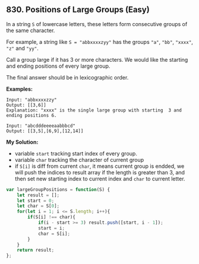 ## 830. Positions of Large Groups (Easy)
In a string `S` of lowercase letters, these letters form consecutive groups of the same character.

For example, a string like `S = "abbxxxxzyy"` has the groups `"a"`, `"bb"`, `"xxxx"`, `"z"` and `"yy"`.

Call a group large if it has 3 or more characters.  We would like the starting and ending positions of every large group.

The final answer should be in lexicographic order.

__Examples:__
```
Input: "abbxxxxzzy"
Output: [[3,6]]
Explanation: "xxxx" is the single large group with starting  3 and ending positions 6.

Input: "abcdddeeeeaabbbcd"
Output: [[3,5],[6,9],[12,14]]
```
__My Solution:__
- variable `start` tracking start index of every group.
- variable `char` tracking the character of current group
- if `S[i]` is diff from current `char`, it means current group is endded, we will push the indices to result array if the length is greater than 3, and then set new starting index to current index and `char` to current letter.
```JavaScript
var largeGroupPositions = function(S) {
    let result = [];
    let start = 0;
    let char = S[0];
    for(let i = 1; i <= S.length; i++){
        if(S[i] !== char){
            if(i - start >= 3) result.push([start, i - 1]);
            start = i;
            char = S[i];
        }
    }
    return result;
};
```
